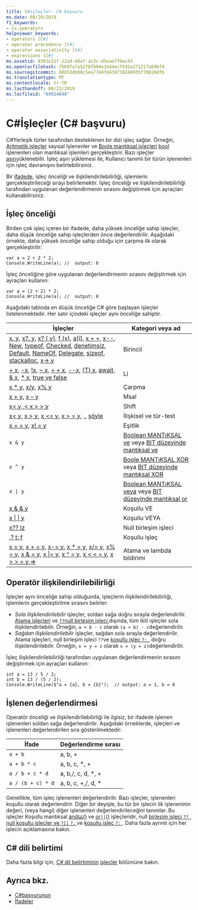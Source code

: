 ```yaml
---
title: C#işleçler- C# başvuru
ms.date: 08/20/2019
f1_keywords:
- cs.operators
helpviewer_keywords:
- operators [C#]
- operator precedence [C#]
- operator associativity [C#]
- expressions [C#]
ms.assetid: 0301e31f-22ad-49af-ac3c-d5eae7f0ac43
ms.openlocfilehash: 75697a7a52fbfb04e1b44ecf591e271217a69bf4
ms.sourcegitcommit: 68653db98c5ea7744fd438710248935f70020dfb
ms.translationtype: MT
ms.contentlocale: tr-TR
ms.lasthandoff: 08/22/2019
ms.locfileid: "69924648"
---
```

# <a name="c-operators-c-reference"></a>C#İşleçler (C# başvuru)

C#Yerleşik türler tarafından desteklenen bir dizi işleç sağlar. Örneğin, [Aritmetik işleçler](arithmetic-operators.md) sayısal Işlenenler ve [Boole mantıksal işleçleri](boolean-logical-operators.md) [bool](../keywords/bool.md) işlenenleri olan mantıksal işlemleri gerçekleştirir. Bazı işleçler [aşırı](operator-overloading.md)yüklenebilir. İşleç aşırı yüklemesi ile, Kullanıcı tanımlı bir türün işlenenleri için işleç davranışını belirtebilirsiniz.

Bir [ifadede](../../programming-guide/statements-expressions-operators/expressions.md), işleç önceliği ve ilişkilendirilebilirliği, işlemlerin gerçekleştirileceği sırayı belirlemektir. İşleç önceliği ve ilişkilendirilebilirliği tarafından uygulanan değerlendirmenin sırasını değiştirmek için ayraçları kullanabilirsiniz.

## <a name="operator-precedence"></a>İşleç önceliği

Birden çok işleç içeren bir ifadede, daha yüksek önceliğe sahip işleçler, daha düşük önceliğe sahip işleçlerden önce değerlendirilir. Aşağıdaki örnekte, daha yüksek önceliğe sahip olduğu için çarpma ilk olarak gerçekleştirilir:

```csharp-interactive
var a = 2 + 2 * 2;
Console.WriteLine(a); //  output: 6
```

İşleç önceliğine göre uygulanan değerlendirmenin sırasını değiştirmek için ayraçları kullanın:

```csharp-interactive
var a = (2 + 2) * 2;
Console.WriteLine(a); //  output: 8
```

Aşağıdaki tabloda en düşük önceliğe C# göre başlayan işleçler listelenmektedir. Her satır içindeki işleçler aynı önceliğe sahiptir.

| İşleçler | Kategori veya ad |
| --------- | ---------------- |
| [x. y](member-access-operators.md#member-access-operator-), [x?. y](member-access-operators.md#null-conditional-operators--and-), [x? [ y]](member-access-operators.md#null-conditional-operators--and-), [f (x)](member-access-operators.md#invocation-operator-), [a&#91;i&#93;](member-access-operators.md#indexer-operator-), [x + +](arithmetic-operators.md#increment-operator-), [x--](arithmetic-operators.md#decrement-operator---), [New](new-operator.md), [typeof](type-testing-and-cast.md#typeof-operator), [Checked](../keywords/checked.md), [denetimsiz](../keywords/unchecked.md), [Default](default.md), [NameOf](nameof.md), [Delegate](delegate-operator.md), [sizeof](sizeof.md), [stackalloc](stackalloc.md), [x-> y](pointer-related-operators.md#pointer-member-access-operator--) | Birincil |
| [+ x](arithmetic-operators.md#unary-plus-and-minus-operators), [-x](arithmetic-operators.md#unary-plus-and-minus-operators), [ \!x](boolean-logical-operators.md#logical-negation-operator-), [~ x](bitwise-and-shift-operators.md#bitwise-complement-operator-), [+ + x](arithmetic-operators.md#increment-operator-), [--x](arithmetic-operators.md#decrement-operator---), [(T) x](type-testing-and-cast.md#cast-operator-), [await](../keywords/await.md), [& x](pointer-related-operators.md#address-of-operator-), [* x](pointer-related-operators.md#pointer-indirection-operator-), [true ve false](true-false-operators.md) | Li |
| [x * y](arithmetic-operators.md#multiplication-operator-), [x/y](arithmetic-operators.md#division-operator-), [x% y](arithmetic-operators.md#remainder-operator-) | Çarpma|
| [x + y](arithmetic-operators.md#addition-operator-), [x – y](arithmetic-operators.md#subtraction-operator--) | Msal |
| [ x\< y ,\< ](bitwise-and-shift-operators.md#left-shift-operator-) [x > > y](bitwise-and-shift-operators.md#right-shift-operator-) | Shift |
| [x\< y](comparison-operators.md#less-than-operator-), [x > y](comparison-operators.md#greater-than-operator-), [x \<= y](comparison-operators.md#less-than-or-equal-operator-), [x > = y](comparison-operators.md#greater-than-or-equal-operator-), [](type-testing-and-cast.md#is-operator),, [şöyle](type-testing-and-cast.md#as-operator) | İlişkisel ve tür-test |
| [x = = y](equality-operators.md#equality-operator-), [x! = y](equality-operators.md#inequality-operator-) | Eşitlik |
| `x & y` | [Boolean MANTıKSAL ve](boolean-logical-operators.md#logical-and-operator-) veya [BIT düzeyinde mantıksal ve](bitwise-and-shift-operators.md#logical-and-operator-) |
| `x ^ y` | [Boole MANTıKSAL XOR](boolean-logical-operators.md#logical-exclusive-or-operator-) veya [BIT düzeyinde mantıksal XOR](bitwise-and-shift-operators.md#logical-exclusive-or-operator-) |
| <code>x &#124; y</code> | [Boolean MANTıKSAL veya](boolean-logical-operators.md#logical-or-operator-) veya [BIT düzeyinde mantıksal or](bitwise-and-shift-operators.md#logical-or-operator-) |
| [x & & y](boolean-logical-operators.md#conditional-logical-and-operator-) | Koşullu VE |
| [x &#124; &#124; y](boolean-logical-operators.md#conditional-logical-or-operator-) | Koşullu VEYA |
| [x?? Iz](null-coalescing-operator.md) | Null birleşim işleci |
| [,? t: f](conditional-operator.md) | Koşullu işleç |
| [x = y](assignment-operator.md), [x + = y](arithmetic-operators.md#compound-assignment), [x-= y](arithmetic-operators.md#compound-assignment), [x * = y](arithmetic-operators.md#compound-assignment), [x/= y](arithmetic-operators.md#compound-assignment), [x% = y](arithmetic-operators.md#compound-assignment), [x & = y](boolean-logical-operators.md#compound-assignment), [x &#124;= y](boolean-logical-operators.md#compound-assignment), [x ^ = y](boolean-logical-operators.md#compound-assignment), [x < < = y](bitwise-and-shift-operators.md#compound-assignment), [x > > = y](bitwise-and-shift-operators.md#compound-assignment),[=>](lambda-operator.md) | Atama ve lambda bildirimi |

## <a name="operator-associativity"></a>Operatör ilişkilendirilebilirliği

İşleçler aynı önceliğe sahip olduğunda, işleçlerin ilişkilendirilebilirliği, işlemlerin gerçekleştirilme sırasını belirler:

- *Sola ilişkilendirilebilir* işleçler, soldan sağa doğru sırayla değerlendirilir. [Atama işleçleri](assignment-operator.md) ve [ `??`null birleşim işleci ](null-coalescing-operator.md)dışında, tüm ikili işleçler sola ilişkilendirilebilir. Örneğin, `a + b - c` olarak `(a + b) - c`değerlendirilir.
- *Sağdan ilişkilendirilebilir* işleçler, sağdan sola sırayla değerlendirilir. Atama işleçleri, null birleşim işleci `??`ve [koşullu işleç `?:` ](conditional-operator.md) , doğru ilişkilendirilebilir. Örneğin, `x = y = z` olarak `x = (y = z)`değerlendirilir.

İşleç ilişkilendirilebilirliği tarafından uygulanan değerlendirmenin sırasını değiştirmek için ayraçları kullanın:

```csharp-interactive
int a = 13 / 5 / 2;
int b = 13 / (5 / 2);
Console.WriteLine($"a = {a}, b = {b}");  // output: a = 1, b = 6
```

## <a name="operand-evaluation"></a>İşlenen değerlendirmesi

Operatör önceliği ve ilişkilendirilebilirliği ile ilgisiz, bir ifadede işlenen işlenenleri soldan sağa değerlendirilir. Aşağıdaki örneklerde, işleçleri ve işlenenleri değerlendirilen sıra gösterilmektedir:

| İfade | Değerlendirme sırası |
| ---------- | ------------------- |
|`a + b`|a, b, +|
|`a + b * c`|a, b, c, *, +|
|`a / b + c * d`|a, b,/, c, d, *, +|
|`a / (b + c) * d`|a, b, c, +,/, d, *|

Genellikle, tüm işleç işlenenleri değerlendirilir. Bazı işleçler, işlenenleri koşullu olarak değerlendirir. Diğer bir deyişle, bu tür bir işlecin ilk işleneninin değeri, (veya hangi) diğer işlenenleri değerlendirileceğini tanımlar. Bu işleçler Koşullu mantıksal [and`&&`()](boolean-logical-operators.md#conditional-logical-and-operator-) ve [or`||`()](boolean-logical-operators.md#conditional-logical-or-operator-) işleçleridir, null [birleşim işleci `??` ](null-coalescing-operator.md), [null koşullu işleçler ve `?[]` `?.` ](member-access-operators.md#null-conditional-operators--and-)ve [koşullu işleç `?:` ](conditional-operator.md). Daha fazla ayrıntı için her işlecin açıklamasına bakın.

## <a name="c-language-specification"></a>C# dili belirtimi

Daha fazla bilgi için, [ C# dil belirtiminin](~/_csharplang/spec/introduction.md) [işleçler](~/_csharplang/spec/expressions.md#operators) bölümüne bakın.

## <a name="see-also"></a>Ayrıca bkz.

- [C#başvurunun](../index.md)
- [İfadeler](../../programming-guide/statements-expressions-operators/expressions.md)
